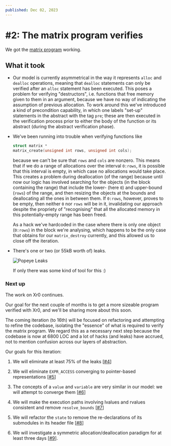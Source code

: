 ```yaml
---
published: Dec 02, 2023
---
```


# #2: The matrix program verifies

We got the [matrix program] working.

  [matrix program]: https://github.com/xr0-org/xr0/blob/700ba6d668bef7d9adace6f537c871095336c4a5/tests/3-program/matrix.x

## What it took

- Our model is currently asymmetrical in the way it represents `alloc` and
  `dealloc` operations, meaning that `dealloc` statements can only be verified
  after an `alloc` statement has been executed. This poses a problem for
  verifying "destructors", i.e. functions that free memory given to them in an
  argument, because we have no way of indicating the assumption of previous
  allocation. To work around this we've introduced a kind of precondition
  capability, in which one labels "set-up" statements in the abstract with the
  tag `pre`; these are then executed in the verification process prior to either
  the body of the function or its abstract (during the abstract verification
  phase).

- We've been running into trouble when verifying functions like
	
    ```C
    struct matrix *
    matrix_create(unsigned int rows, unsigned int cols);
    ```

  because we can't be sure that `rows` and `cols` are nonzero. This means that
  if we do a range of allocations over the interval `0:rows`, it is possible that
  this interval is empty, in which case no allocations would take place.  This
  creates a problem during deallocation (of the range) because until now our
  logic has involved searching for the objects (in the block containing the
  range) that include the lower- (here `0`) and upper-bound (`rows`) of the
  range, and then resizing the objects at the bounds and deallocating all the
  ones in between them. If `0:rows`, however, proves to be empty, then neither
  `0` nor `rows` will be in it, invalidating our approach despite the propriety
  of "recognising" that all the allocated memory in this potentially-empty range
  has been freed.

  As a hack we've hardcoded in the case where there is only one object
  (`0:rows`) in the block we're analysing, which happens to be the only case
  that obtains for our `matrix_destroy` currently, and this allowed us to close
  off the iteration.

- There's one or two (or 55kB worth of) leaks.
  
  ![Popeye Leaks](/updates/popeye-leaks.gif)

  If only there was some kind of tool for this :)

### Next up

The work on Xr0 continues.

Our goal for the next couple of months is to get a more sizeable program
verified with Xr0, and we'll be sharing more about this soon.

The coming iteration (to 16th) will be focused on refactoring and attempting to
refine the codebase, isolating the "essence" of what is required to verify the
matrix program. We regard this as a necessary next step because the codebase is
now at 6800 LOC and a lot of hacks (and leaks) have accrued, not to mention
confusion across our layers of abstraction.

Our goals for this iteration:

1. We will eliminate at least 75% of the leaks
   [[#4](https://todo.sr.ht/~lbnz/xr0/4)]

2. We will eliminate `EXPR_ACCESS` converging to pointer-based representations
   [[#5](https://todo.sr.ht/~lbnz/xr0/5)]

3. The concepts of a `value` and `variable` are very similar in our model:
   we will attempt to converge them
   [[#6](https://todo.sr.ht/~lbnz/xr0/6)]

4. We will make the execution paths involving lvalues and rvalues consistent and
   remove `resolve_bounds`
   [[#7](https://todo.sr.ht/~lbnz/xr0/7)]

5. We will refactor the `state` to remove the re-declarations of its
   submodules in its header file
   [[#8](https://todo.sr.ht/~lbnz/xr0/8)]

6. We will investigate a symmetric allocation/deallocation paradigm for at
   least three days
   [[#9](https://todo.sr.ht/~lbnz/xr0/9)].
